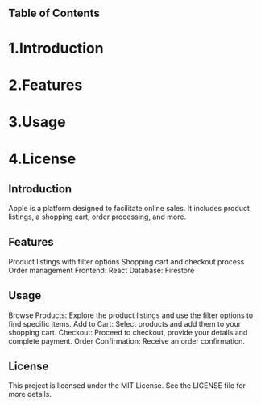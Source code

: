 ## Table of Contents
# 1.Introduction
# 2.Features
# 3.Usage
# 4.License

## Introduction
Apple is a platform designed to facilitate online sales. It includes product listings, a shopping cart, order processing, and more.

## Features
Product listings with filter options
Shopping cart and checkout process
Order management
Frontend: React
Database: Firestore

## Usage
Browse Products: Explore the product listings and use the filter options to find specific items.
Add to Cart: Select products and add them to your shopping cart.
Checkout: Proceed to checkout, provide your details and complete payment.
Order Confirmation: Receive an order confirmation.

## License
This project is licensed under the MIT License. See the LICENSE file for more details.